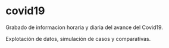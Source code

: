 # covid19

Grabado de informacion horaria y diaria del avance del Covid19. 

Explotación de datos, simulación de casos y comparativas.
